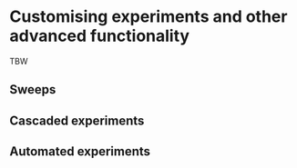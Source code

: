 # Customising experiments and other advanced functionality

TBW

## Sweeps

## Cascaded experiments

## Automated experiments
